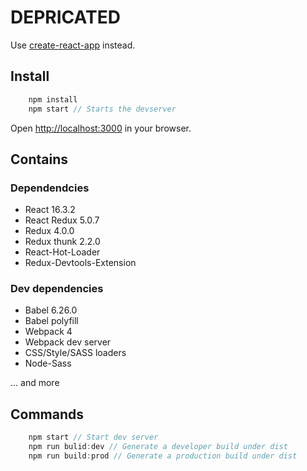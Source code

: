 # DEPRICATED 
Use [create-react-app](https://github.com/facebook/create-react-app) instead.


## Install

```javascript
    npm install
    npm start // Starts the devserver
```

Open [http://localhost:3000](http://localhost:3000) in your browser.

## Contains

### Dependendcies
- React 16.3.2
- React Redux 5.0.7
- Redux 4.0.0
- Redux thunk 2.2.0
- React-Hot-Loader 
- Redux-Devtools-Extension

### Dev dependencies
- Babel 6.26.0
- Babel polyfill
- Webpack 4
- Webpack dev server
- CSS/Style/SASS loaders
- Node-Sass

... and more

## Commands
```javascript
    npm start // Start dev server
    npm run bulid:dev // Generate a developer build under dist
    npm run build:prod // Generate a production build under dist
```
